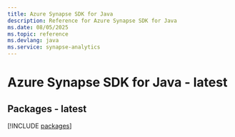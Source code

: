 ```yaml
---
title: Azure Synapse SDK for Java
description: Reference for Azure Synapse SDK for Java
ms.date: 08/05/2025
ms.topic: reference
ms.devlang: java
ms.service: synapse-analytics
---
```

# Azure Synapse SDK for Java - latest
## Packages - latest
[!INCLUDE [packages](synapse-index.md)]